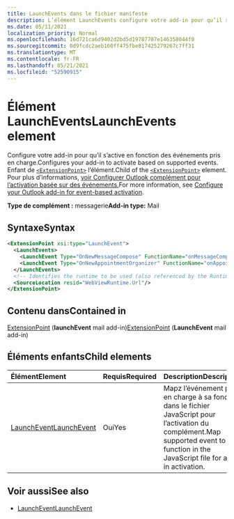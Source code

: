 ```yaml
---
title: LaunchEvents dans le fichier manifeste
description: L’élément LaunchEvents configure votre add-in pour qu’il s’active en fonction des événements pris en charge.
ms.date: 05/11/2021
localization_priority: Normal
ms.openlocfilehash: 16d721ca6d9402d2bd5d19787707e146358044f0
ms.sourcegitcommit: 0d9fcdc2aeb160ff475fbe817425279267c7ff31
ms.translationtype: MT
ms.contentlocale: fr-FR
ms.lasthandoff: 05/21/2021
ms.locfileid: "52590915"
---
```

# <a name="launchevents-element"></a><span data-ttu-id="65e4e-103">Élément LaunchEvents</span><span class="sxs-lookup"><span data-stu-id="65e4e-103">LaunchEvents element</span></span>

<span data-ttu-id="65e4e-104">Configure votre add-in pour qu’il s’active en fonction des événements pris en charge.</span><span class="sxs-lookup"><span data-stu-id="65e4e-104">Configures your add-in to activate based on supported events.</span></span> <span data-ttu-id="65e4e-105">Enfant de [`<ExtensionPoint>`](extensionpoint.md) l’élément.</span><span class="sxs-lookup"><span data-stu-id="65e4e-105">Child of the [`<ExtensionPoint>`](extensionpoint.md) element.</span></span> <span data-ttu-id="65e4e-106">Pour plus d’informations, [voir Configurer Outlook complément pour l’activation basée sur des événements.](../../outlook/autolaunch.md)</span><span class="sxs-lookup"><span data-stu-id="65e4e-106">For more information, see [Configure your Outlook add-in for event-based activation](../../outlook/autolaunch.md).</span></span>

<span data-ttu-id="65e4e-107">**Type de complément :** messagerie</span><span class="sxs-lookup"><span data-stu-id="65e4e-107">**Add-in type:** Mail</span></span>

## <a name="syntax"></a><span data-ttu-id="65e4e-108">Syntaxe</span><span class="sxs-lookup"><span data-stu-id="65e4e-108">Syntax</span></span>

```XML
<ExtensionPoint xsi:type="LaunchEvent">
  <LaunchEvents>
    <LaunchEvent Type="OnNewMessageCompose" FunctionName="onMessageComposeHandler"/>
    <LaunchEvent Type="OnNewAppointmentOrganizer" FunctionName="onAppointmentComposeHandler"/>
  </LaunchEvents>
  <!-- Identifies the runtime to be used (also referenced by the Runtime element). -->
  <SourceLocation resid="WebViewRuntime.Url"/>
</ExtensionPoint>
```

## <a name="contained-in"></a><span data-ttu-id="65e4e-109">Contenu dans</span><span class="sxs-lookup"><span data-stu-id="65e4e-109">Contained in</span></span>

<span data-ttu-id="65e4e-110">[ExtensionPoint](extensionpoint.md) (**launchEvent** mail add-in)</span><span class="sxs-lookup"><span data-stu-id="65e4e-110">[ExtensionPoint](extensionpoint.md) (**LaunchEvent** mail add-in)</span></span>

## <a name="child-elements"></a><span data-ttu-id="65e4e-111">Éléments enfants</span><span class="sxs-lookup"><span data-stu-id="65e4e-111">Child elements</span></span>

|  <span data-ttu-id="65e4e-112">Élément</span><span class="sxs-lookup"><span data-stu-id="65e4e-112">Element</span></span> |  <span data-ttu-id="65e4e-113">Requis</span><span class="sxs-lookup"><span data-stu-id="65e4e-113">Required</span></span>  |  <span data-ttu-id="65e4e-114">Description</span><span class="sxs-lookup"><span data-stu-id="65e4e-114">Description</span></span>  |
|:-----|:-----|:-----|
| [<span data-ttu-id="65e4e-115">LaunchEvent</span><span class="sxs-lookup"><span data-stu-id="65e4e-115">LaunchEvent</span></span>](launchevent.md) | <span data-ttu-id="65e4e-116">Oui</span><span class="sxs-lookup"><span data-stu-id="65e4e-116">Yes</span></span> |  <span data-ttu-id="65e4e-117">Mapz l’événement pris en charge à sa fonction dans le fichier JavaScript pour l’activation du complément.</span><span class="sxs-lookup"><span data-stu-id="65e4e-117">Map supported event to its function in the JavaScript file for add-in activation.</span></span> |

## <a name="see-also"></a><span data-ttu-id="65e4e-118">Voir aussi</span><span class="sxs-lookup"><span data-stu-id="65e4e-118">See also</span></span>

- [<span data-ttu-id="65e4e-119">LaunchEvent</span><span class="sxs-lookup"><span data-stu-id="65e4e-119">LaunchEvent</span></span>](launchevent.md)
